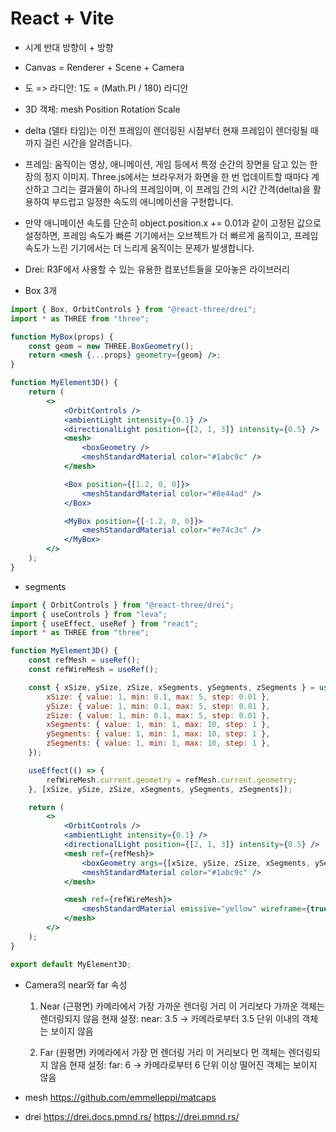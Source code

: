 # React + Vite

-   시계 반대 방향이 + 방향

-   Canvas = Renderer + Scene + Camera

-   도 => 라디안: 1도 = (Math.PI / 180) 라디안

-   3D 객체: mesh
    Position
    Rotation
    Scale

-   delta (델타 타임)는 이전 프레임이 렌더링된 시점부터 현재 프레임이 렌더링될 때까지 걸린 시간을 알려줍니다.
-   프레임: 움직이는 영상, 애니메이션, 게임 등에서 특정 순간의 장면을 담고 있는 한 장의 정지 이미지.
    Three.js에서는 브라우저가 화면을 한 번 업데이트할 때마다 계산하고 그리는 결과물이 하나의 프레임이며, 이 프레임 간의 시간 간격(delta)을 활용하여 부드럽고 일정한 속도의 애니메이션을 구현합니다.
-   만약 애니메이션 속도를 단순히 object.position.x += 0.01과 같이 고정된 값으로 설정하면, 프레임 속도가 빠른 기기에서는 오브젝트가 더 빠르게 움직이고, 프레임 속도가 느린 기기에서는 더 느리게 움직이는 문제가 발생합니다.

-   Drei: R3F에서 사용할 수 있는 유용한 컴포넌트들을 모아놓은 라이브러리

-   Box 3개

```jsx
import { Box, OrbitControls } from "@react-three/drei";
import * as THREE from "three";

function MyBox(props) {
    const geom = new THREE.BoxGeometry();
    return <mesh {...props} geometry={geom} />;
}

function MyElement3D() {
    return (
        <>
            <OrbitControls />
            <ambientLight intensity={0.1} />
            <directionalLight position={[2, 1, 3]} intensity={0.5} />
            <mesh>
                <boxGeometry />
                <meshStandardMaterial color="#1abc9c" />
            </mesh>

            <Box position={[1.2, 0, 0]}>
                <meshStandardMaterial color="#8e44ad" />
            </Box>

            <MyBox position={[-1.2, 0, 0]}>
                <meshStandardMaterial color="#e74c3c" />
            </MyBox>
        </>
    );
}
```

-   segments

```jsx
import { OrbitControls } from "@react-three/drei";
import { useControls } from "leva";
import { useEffect, useRef } from "react";
import * as THREE from "three";

function MyElement3D() {
    const refMesh = useRef();
    const refWireMesh = useRef();

    const { xSize, ySize, zSize, xSegments, ySegments, zSegments } = useControls({
        xSize: { value: 1, min: 0.1, max: 5, step: 0.01 },
        ySize: { value: 1, min: 0.1, max: 5, step: 0.01 },
        zSize: { value: 1, min: 0.1, max: 5, step: 0.01 },
        xSegments: { value: 1, min: 1, max: 10, step: 1 },
        ySegments: { value: 1, min: 1, max: 10, step: 1 },
        zSegments: { value: 1, min: 1, max: 10, step: 1 },
    });

    useEffect(() => {
        refWireMesh.current.geometry = refMesh.current.geometry;
    }, [xSize, ySize, zSize, xSegments, ySegments, zSegments]);

    return (
        <>
            <OrbitControls />
            <ambientLight intensity={0.1} />
            <directionalLight position={[2, 1, 3]} intensity={0.5} />
            <mesh ref={refMesh}>
                <boxGeometry args={[xSize, ySize, zSize, xSegments, ySegments, zSegments]} />
                <meshStandardMaterial color="#1abc9c" />
            </mesh>

            <mesh ref={refWireMesh}>
                <meshStandardMaterial emissive="yellow" wireframe={true} />
            </mesh>
        </>
    );
}

export default MyElement3D;
```

-   Camera의 near와 far 속성

    1. Near (근평면)
       카메라에서 가장 가까운 렌더링 거리
       이 거리보다 가까운 객체는 렌더링되지 않음
       현재 설정: near: 3.5 → 카메라로부터 3.5 단위 이내의 객체는 보이지 않음

    2. Far (원평면)
       카메라에서 가장 먼 렌더링 거리
       이 거리보다 먼 객체는 렌더링되지 않음
       현재 설정: far: 6 → 카메라로부터 6 단위 이상 떨어진 객체는 보이지 않음

-   mesh
    https://github.com/emmelleppi/matcaps

-   drei
    https://drei.docs.pmnd.rs/
    https://drei.pmnd.rs/

